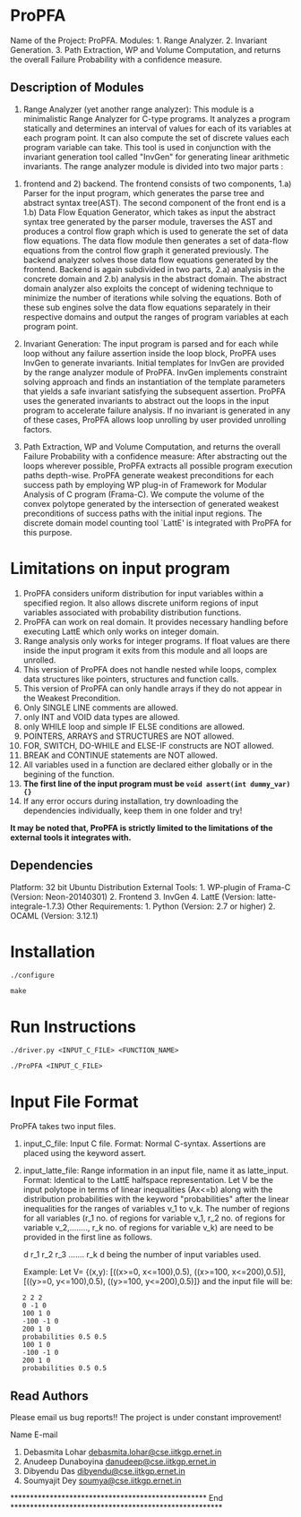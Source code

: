 ProPFA
=============
Name of the Project: ProPFA.
Modules: 1. Range Analyzer.
         2. Invariant Generation.
         3. Path Extraction, WP and Volume Computation, and returns the overall Failure Probability with a confidence measure.

Description of Modules
-------------------------------

1. Range Analyzer (yet another range analyzer):
This module is a minimalistic Range Analyzer for C-type programs. It analyzes a program statically 
and determines an interval of values for each of its variables at each program point. It can also compute the set of 
discrete values each program variable can take. This tool is used in conjunction with the invariant generation tool 
called "InvGen" for generating linear arithmetic invariants. The range analyzer module is divided into two major parts : 
1) frontend and 2) backend. The frontend consists of two components, 1.a) Parser for the input program, which generates
the parse tree and abstract syntax tree(AST). The second component of the front end is a 1.b) Data Flow Equation 
Generator, which takes as input the abstract syntax tree generated by the parser module, traverses the AST and produces a 
control flow graph which is used to generate the set of data flow equations. The data flow module then generates a set of
data-flow equations from the control flow graph it generated previously.
The backend analyzer solves those data flow equations generated by the frontend. Backend is again subdivided in two 
parts, 2.a) analysis in the concrete domain and 2.b) analysis in the abstract domain. The abstract domain analyzer also 
exploits the concept of widening technique to minimize the number of iterations while solving the equations. Both of 
these sub engines solve the data flow equations separately in their respective domains and output the ranges of program 
variables at each program point. 

2. Invariant Generation:
The input program is parsed and for each while loop without any failure assertion inside the loop block, ProPFA uses 
InvGen to generate invariants. Initial templates for InvGen are provided by the range analyzer module of ProPFA. InvGen 
implements constraint solving approach and finds an instantiation of the template parameters that yields a safe invariant 
satisfying the subsequent assertion. ProPFA uses the generated invariants to abstract out the loops in the input program 
to accelerate failure analysis.
If no invariant is generated in any of these cases, ProPFA allows loop unrolling by user provided unrolling factors.

3. Path Extraction, WP and Volume Computation, and returns the overall Failure Probability with a confidence measure:
After abstracting out the loops wherever possible, ProPFA extracts all possible program execution paths depth-wise. ProPFA 
generate weakest preconditions for each success path by employing WP plug-in of Framework for Modular Analysis of C program 
(Frama-C). We compute the volume of the convex polytope generated by the intersection of generated weakest preconditions of 
success paths with the initial input regions. The discrete domain model counting tool `LattE' is integrated with ProPFA for
this purpose.

Limitations on input program 
===============================
1. ProPFA considers uniform distribution for input variables within a specified region. It also allows discrete uniform regions
of input variables associated with probability distribution functions.
2. ProPFA can work on real domain. It provides necessary handling before executing LattE which only works on integer domain.
3. Range analysis only works for integer programs. If float values are there inside the input program it exits from this module and all loops 
are unrolled.
4. This version of ProPFA does not handle nested while loops, complex data structures like pointers, structures and function calls.
5. This version of ProPFA can only handle arrays if they do not appear in the Weakest Precondition.
6. Only SINGLE LINE comments are allowed.
7. only INT and VOID data types are allowed.
8. only WHILE loop and simple IF ELSE conditions are allowed.
9. POINTERS, ARRAYS and STRUCTURES are NOT allowed.
10. FOR, SWITCH, DO-WHILE and ELSE-IF constructs are NOT allowed.
11. BREAK and CONTINUE statements are NOT allowed.
12. All variables used in a function are declared either globally or in the begining of the function.
13. **The first line of the input program must be `void assert(int dummy_var) {}`**
14. If any error occurs during installation, try downloading the dependencies individually, keep them in one folder and try!

**It may be noted that, ProPFA is strictly limited to the limitations of the external tools it integrates with.**
 
Dependencies
------------------

Platform: 32 bit Ubuntu Distribution
External Tools: 1. WP-plugin of Frama-C (Version: Neon-20140301)
          	2. Frontend
		3. InvGen
		4. LattE (Version: latte-integrale-1.7.3)
Other Requirements: 1. Python (Version: 2.7 or higher)
                    2. OCAML (Version: 3.12.1)

Installation 
================

`./configure`

`make`

Run Instructions
========================

`./driver.py <INPUT_C_FILE> <FUNCTION_NAME>`

`./ProPFA <INPUT_C_FILE>`

Input File Format
======================

ProPFA takes two input files.
1) input_C_file: Input C file.
   Format: Normal C-syntax.
   Assertions are placed using the keyword assert.
2) input_latte_file: Range information in an input file, name it as latte_input.
   Format: Identical to the LattE halfspace representation.
   Let V be the input polytope in terms of linear inequalities (Ax<=b) along with the distribution probabilities with the keyword "probabilities" 
   after the linear inequalities for the ranges of variables v_1 to v_k. The number of regions for all variables (r_1 no. of regions for variable 
   v_1, r_2 no. of regions for variable v_2,........, r_k no. of regions for variable v_k) are need to be provided in the first line as follows.
   
   d r_1 r_2 r_3 ....... r_k
   d being the number of input variables used.

   Example: Let V= {(x,y): [((x>=0, x<=100),0.5), ((x>=100, x<=200),0.5)], [((y>=0, y<=100),0.5), ((y>=100, y<=200),0.5)]}
   and the input file will be:
```
   2 2 2
   0 -1 0
   100 1 0
   -100 -1 0
   200 1 0
   probabilities 0.5 0.5
   100 1 0
   -100 -1 0
   200 1 0
   probabilities 0.5 0.5     
```
Read Authors
-------------------------
Please email us bug reports!!
The project is under constant improvement!

Name			E-mail
1. Debasmita Lohar 	debasmita.lohar@cse.iitkgp.ernet.in
2. Anudeep Dunaboyina   danudeep@cse.iitkgp.ernet.in
3. Dibyendu Das		dibyendu@cse.iitkgp.ernet.in
4. Soumyajit Dey	soumya@cse.iitkgp.ernet.in

************************************************** End ******************************************************
